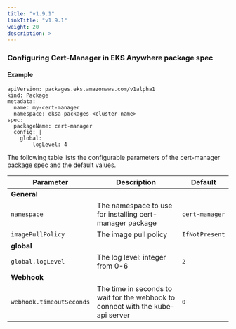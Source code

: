 ```yaml
---
title: "v1.9.1"
linkTitle: "v1.9.1"
weight: 20
description: >
---
```


### Configuring Cert-Manager in EKS Anywhere package spec

#### Example
```
apiVersion: packages.eks.amazonaws.com/v1alpha1
kind: Package
metadata:
  name: my-cert-manager
  namespace: eksa-packages-<cluster-name>
spec:
  packageName: cert-manager
  config: | 
    global:
        logLevel: 4
```

The following table lists the configurable parameters of the cert-manager package spec and the default values.

| Parameter                | Description                                                                                          | Default        |
|--------------------------|------------------------------------------------------------------------------------------------------|----------------|
| **General**              |                                                                                                      |                |
| `namespace`              | The namespace to use for installing cert-manager package                                             | `cert-manager` |
| `imagePullPolicy`        | The image pull policy                                                                                | `IfNotPresent` |                                     
| **global**               |                                                                                                      |                |
| `global.logLevel`        | The log level: integer from 0-6                                                                      | `2`            |
| **Webhook**              |                                                                                                      |                |
| `webhook.timeoutSeconds` | The time in seconds to wait for the webhook to connect with the kube-api server                      | `0`            |
